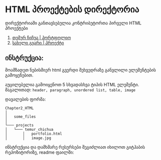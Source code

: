 # HTML პროექტების დირექტორია

დირექტორიაში განთავსებულია კონტრიბუტორთა პირველი HTML პროექტები

1. [თემურ ჩიჩუა | პორტფოლიო](/Chapter2_HTML/projects/Temur_Chichua)
2. [სახელი გვარი | პროექტი](/მისამართი)


## ინსტრუქცია:

მოამზადეთ ნებისმიერ html გვერდი შეხვედრაზე განვლილი ელემენტების გამოყენებით. 

აუცილებელია გამოიყენოთ 5 სხვადასხვა ტიპის HTML ელემენტი.
მაგალითად: ```header, paragraph, unordered list, table, image```

დავალების ფორმა:
```
Chapter2_HTML
│
│   some_files   
│
└─── projects
│   └─── temur_chichua
│       │   portfolio.html
│       │   image.jpg
```
ინსტრუქცია და დამხმარე რესურსები შეგიძლიათ იხილოთ გიტჰაბის რეპოზიტორიზე, readme ფაილში:
